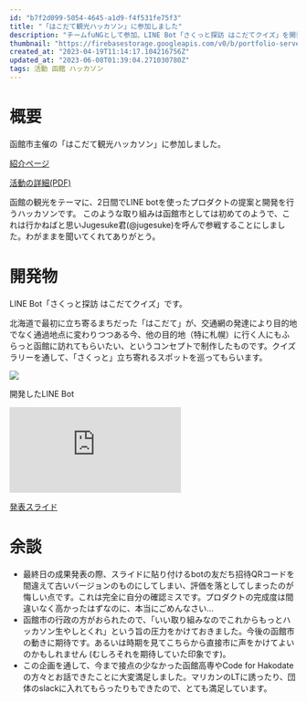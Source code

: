 ```yaml
---
id: "b7f2d099-5054-4645-a1d9-f4f531fe75f3"
title: "「はこだて観光ハッカソン」に参加しました"
description: "チームfuNGとして参加、LINE Bot「さくっと探訪 はこだてクイズ」を開発"
thumbnail: "https://firebasestorage.googleapis.com/v0/b/portfolio-server-77440.appspot.com/o/images%2Farticles%2Fb7f2d099-5054-4645-a1d9-f4f531fe75f3%2Fpanel.jpeg?alt=media&token=015b728d-9f75-4668-9ab6-d535209223f9"
created_at: "2023-04-19T11:14:17.104216756Z"
updated_at: "2023-06-08T01:39:04.271030780Z"
tags: 活動 函館 ハッカソン 
---
```



# 概要

函館市主催の「はこだて観光ハッカソン」に参加しました。


[紹介ページ](https://www.city.hakodate.hokkaido.jp/docs/2023032800057/)

[活動の詳細(PDF)](https://www.city.hakodate.hokkaido.jp/docs/2023032800057/files/event.pdf)

函館の観光をテーマに、2日間でLINE botを使ったプロダクトの提案と開発を行うハッカソンです。
このような取り組みは函館市としては初めてのようで、これは行かねばと思いJugesuke君(@jugesuke)を呼んで参戦することにしました。わがままを聞いてくれてありがとう。

# 開発物

LINE Bot「さくっと探訪 はこだてクイズ」です。

北海道で最初に立ち寄るまちだった「はこだて」が、交通網の発達により目的地でなく通過地点に変わりつつある今、他の目的地（特に札幌）に行く人にもふらっと函館に訪れてもらいたい、というコンセプトで制作したものです。クイズラリーを通して、「さくっと」立ち寄れるスポットを巡ってもらいます。



<img style="max-height:500px" src="https://firebasestorage.googleapis.com/v0/b/portfolio-server-77440.appspot.com/o/images%2Farticles%2Fb7f2d099-5054-4645-a1d9-f4f531fe75f3%2Funnamed.jpg?alt=media&token=9a2587bf-f46e-44ff-964d-1e90a914c00a"></img>

開発したLINE Bot



<iframe style="max-width:600px" src="https://docs.google.com/presentation/d/e/2PACX-1vSnP-PGCsvMUSWakwCAuuNu3gr_FbWBc_37iJyCxHOlg9zrBCBCc67n0gQagIZQXUFwRtsXfXbXxlBY/embed?start=false&loop=false&delayms=3000" frameborder="0" allowfullscreen="true" mozallowfullscreen="true" webkitallowfullscreen="true"></iframe>

[発表スライド](https://docs.google.com/presentation/d/1p_jZEMsO7Dh-vuvNkdgS5eOWdrL1YaEvr2ilG24KSFk/edit?usp=sharing)



# 余談

 - 最終日の成果発表の際、スライドに貼り付けるbotの友だち招待QRコードを間違えて古いバージョンのものにしてしまい、評価を落としてしまったのが悔しい点です。これは完全に自分の確認ミスです。プロダクトの完成度は間違いなく高かったはずなのに、本当にごめんなさい…
 - 函館市の行政の方がおられたので、「いい取り組みなのでこれからもっとハッカソン生やしとくれ」という旨の圧力をかけておきました。今後の函館市の動きに期待です。あるいは時期を見てこちらから直接市に声をかけてよいのかもしれません (むしろそれを期待していた印象です)。
 - この企画を通して、今まで接点の少なかった函館高専やCode for Hakodateの方々とお話できたことに大変満足しました。マリカンのLTに誘ったり、団体のslackに入れてもらったりもできたので、とても満足しています。

